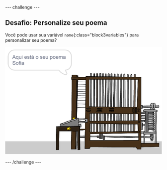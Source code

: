 --- challenge ---

## Desafio: Personalize seu poema

Você pode usar sua variável `nome`{:class="block3variables"} para personalizar seu poema?

![screenshot](images/poetry-name-comp.png)

--- /challenge ---